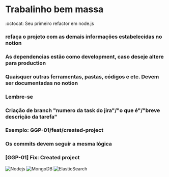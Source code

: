 # Trabalinho bem massa

:octocat: Seu primeiro refactor em node.js


### refaça o projeto com as demais informações estabelecidas no notion

### As dependencias estão como development, caso deseje altere para production

### Quaisquer outras ferramentas, pastas, códigos e etc. Devem ser documentadas no notion

### Lembre-se 

### Criação de branch "numero da task do jira"/"o que é"/"breve descrição da tarefa"
### Exemplo: GGP-01/feat/created-project

### Os commits devem seguir a mesma lógica
### [GGP-01] Fix: Created project


![Nodejs](https://img.shields.io/badge/-Nodejs-black?style=flat-square&logo=Node.js)
![MongoDB](https://img.shields.io/badge/-MongoDB-black?style=flat-square&logo=mongodb)
![ElasticSearch](https://img.shields.io/badge/-ElasticSearch-005571?style=flat-square&logo=elasticsearch)
